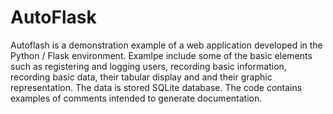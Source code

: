 # AutoFlask
Autoflash is a demonstration example of a web application developed in the Python / Flask environment.
Examlpe include some of the basic elements such as registering and logging users, recording basic information, 
recording basic data, their tabular display and and their graphic representation.
The data is stored SQLite database.
The code contains examples of comments intended to generate documentation.
